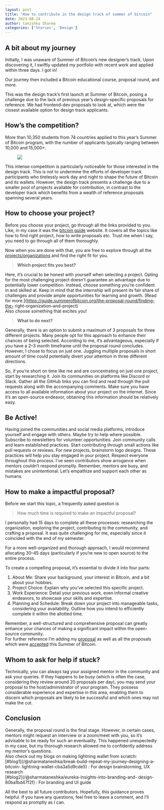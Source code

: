 ```yaml
---
layout: post
title: "How to contribute in the design track of summer of bitcoin"
date: 2023-08-24
author: tanishka Sharma
categories: ['Stories', 'Design']
---
```


## A bit about my journey

Initially, I was unaware of Summer of Bitcoin’s new designer’s track. Upon
discovering it, I swiftly updated my portfolio with recent work and applied
within three days. I got in!

Our journey then included a Bitcoin educational course, proposal round, and
more.

This was the design track’s first launch at Summer of Bitcoin, posing a
challenge due to the lack of previous year’s design-specific proposals for
reference. We had frontend-dev proposals to look at, which were the closest
available option for design track applicants.

## How’s the competition?

More than 10,350 students from 74 countries applied to this year’s Summer of
Bitcoin program, with the number of applicants typically ranging between
10,000 and 15,000+.

<figure>
<img src="https://miro.medium.com/v2/resize:fit:1400/format:webp/1*8SZzR5-bMlB5l-Y84YfCPg.jpeg"/>
</figure>

This intense competition is particularly noticeable for those interested in
the design track. This is not to undermine the efforts of developer track
participants who tirelessly work day and night to shape the future of Bitcoin
and its wallets. However, the design track presents a challenge due to a
smaller pool of projects available for contribution, in contrast to the
developer track which benefits from a wealth of reference proposals spanning
several years.

## How to choose your project?

Before you choose your project, go through all the links provided to you.
Like, in my case it was the [bitcoin
guide](https://guide.summerofbitcoin.org/) website. It covers all the topics
like how to find right project, how to write proposals etc. Trust me when I
say, you need to go through all of them thoroughly.

Now when you are done with that, you are free to explore through all the
[projects/organizations](https://www.summerofbitcoin.org/organizations) and
find the right fit for you.

> **Which project fits you best?**

Here, it’s crucial to be honest with yourself when selecting a project. Opting
for the most challenging project doesn’t guarantee an advantage due to
potentially lower competition. Instead, choose something you’re confident in
and skilled at. Keep in mind that the internship will present its fair share
of challenges and provide ample opportunities for learning and growth. [Read
for more.](https://guide.summerofbitcoin.org/the-proposal-round/finding-the-
right-organization-and-project)  
Also choose something that excites you!

> **What to do next?**

Generally, there is an option to submit a maximum of 3 proposals for three
different projects. Many people opt for this approach to enhance their chances
of being selected. According to me, it’s advantageous, especially if you have
a 2–3 month timeframe until the proposal round concludes. However, I chose to
focus on just one. Juggling multiple proposals in short amount of time could
potentially divert your attention in three different directions.

So, if you’re short on time like me and are concentrating on just one project,
start by researching it. Join its communities on platforms like Discord or
Slack. Gather all the GitHub links you can find and read through the pull
requests along with the accompanying comments. Make sure you have access to
all available information about your project on the internet. Since it’s an
open-source endeavor, obtaining this information should be relatively easy.

## Be Active!

Having joined the communities and social media platforms, introduce yourself
and engage with others. Maybe try to help where possible. Subscribe to
newsletters for volunteer opportunities. Join community calls and learn
established practices. Start contributing through small actions like pull
requests or reviews. For new projects, brainstorm logo designs. These
practices will help you stay engaged in your project. Respect everyone
throughout this process. I’ve seen contributors show arrogance when mentors
couldn’t respond promptly. Remember, mentors are busy, and mistakes are
unintentional. Let’s empathize and support each other as humans.

## How to make a impactful proposal?

Before we start this topic, a frequently asked question is

> How much time is required to make an impactful proposal?

I personally had 15 days to complete all these processes: researching the
organization, exploring the project, contributing to the community, and
crafting a proposal. It was quite challenging for me, especially since it
coincided with the end of my semester.

For a more well-organized and thorough approach, I would recommend allocating
30–45 days (particularly if you’re new to open source) to the entire process.

To create a compelling proposal, it’s essential to divide it into four parts:

  1. About Me: Share your background, your interest in Bitcoin, and a bit about your hobbies.
  2. Project Choice: Explain why you’ve selected this specific project.
  3. Work Experience: Detail your previous work, even informal creative endeavors, to showcase your skills and expertise.
  4. Planning and Schedule: Break down your project into manageable tasks, considering your availability. Outline how you intend to efficiently complete it within the allotted time.

Remember, a well-structured and comprehensive proposal can greatly enhance
your chances of making a significant impact within the open-source community.  
For further reference I’m adding my
[proposal](https://docs.google.com/document/d/1g0-WVwCTPk4Saa8qmTxZBZo9ibPkmH2h29DyxH225yo/edit?usp=sharing)
as well as all the proposals which were
[accepted](https://www.summerofbitcoin.org/2023-accepted-projects) this Summer
of Bitcoin.

## Whom to ask for help if stuck?

Technically, you can always tag your assigned mentor in the community and ask
your queries. If they happens to be busy (which is often the case, considering
they review around 20 proposals per day), you may send your proposal to the
host/administrator of your program. They possess considerable experience and
expertise in this area, enabling them to discern which proposals are likely to
be successful and which ones may not make the cut.

## Conclusion

Generally, the proposal round is the final stage. However, in certain cases,
mentors might request an interview or a zoom/meet with you, so it’s advisable
to be ready for such an eventuality. This happened unexpectedly in my case,
but my thorough research allowed me to confidently address my mentor’s
questions.  
Also check out my blogs on making lightning wallet from scratch:  
[#blog1](/@sharmataneshka/break-build-repeat-my-journey-designing-a-bitcoin-
lightning-wallet-cba3a5d9cde5) : For design brainstorming, UX research  
[#blog2](/@sharmataneshka/eureka-insights-into-branding-and-
design-80ba1bd47f2f) : For branding and UI guide

All the best to all future contributors. Hopefully, this guidance proves
helpful. If you have any questions, feel free to leave a comment, and I’ll
respond as promptly as I can.

